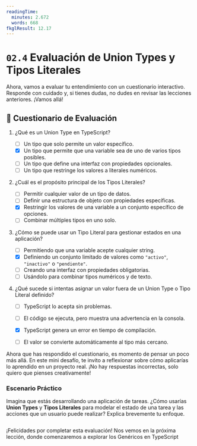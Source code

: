 ```yaml
---
readingTime:
  minutes: 2.672
  words: 668
fkglResult: 12.17
---
```


# `02.4` Evaluación de Union Types y Tipos Literales







Ahora, vamos a evaluar tu entendimiento con un cuestionario interactivo. Responde con cuidado y, si tienes dudas, no dudes en revisar las lecciones anteriores. ¡Vamos allá!

## 📝 Cuestionario de Evaluación

1. ¿Qué es un Union Type en TypeScript?

   - [ ] Un tipo que solo permite un valor específico.
   - [x] Un tipo que permite que una variable sea de uno de varios tipos posibles.
   - [ ] Un tipo que define una interfaz con propiedades opcionales.
   - [ ] Un tipo que restringe los valores a literales numéricos.

2. ¿Cuál es el propósito principal de los Tipos Literales?

   - [ ] Permitir cualquier valor de un tipo de datos.
   - [ ] Definir una estructura de objeto con propiedades específicas.
   - [x] Restringir los valores de una variable a un conjunto específico de opciones.
   - [ ] Combinar múltiples tipos en uno solo.

3. ¿Cómo se puede usar un Tipo Literal para gestionar estados en una aplicación?

   - [ ] Permitiendo que una variable acepte cualquier string.
   - [x] Definiendo un conjunto limitado de valores como `"activo"`, `"inactivo"` o `"pendiente"`.
   - [ ] Creando una interfaz con propiedades obligatorias.
   - [ ] Usándolo para combinar tipos numéricos y de texto.

4. ¿Qué sucede si intentas asignar un valor fuera de un Union Type o Tipo Literal definido?

   - [ ] TypeScript lo acepta sin problemas.
   - [ ] El código se ejecuta, pero muestra una advertencia en la consola.
   - [x] TypeScript genera un error en tiempo de compilación.
   - [ ] El valor se convierte automáticamente al tipo más cercano.



Ahora que has respondido el cuestionario, es momento de pensar un poco más allá. En este mini desafío, te invito a reflexionar sobre cómo aplicarías lo aprendido en un proyecto real. ¡No hay respuestas incorrectas, solo quiero que pienses creativamente!

### Escenario Práctico
Imagina que estás desarrollando una aplicación de tareas. ¿Cómo usarías **Union Types** y **Tipos Literales** para modelar el estado de una tarea y las acciones que un usuario puede realizar? Explica brevemente tu enfoque.

```question eval="El estudiante debe describir cómo usaría Union Types y Tipos Literales en una aplicación de tareas, mencionando al menos un ejemplo de cada uno aplicado al estado o acciones de una tarea."
```





¡Felicidades por completar esta evaluación! Nos vemos en la próxima lección, donde comenzaremos a explorar los Genéricos en TypeScript



